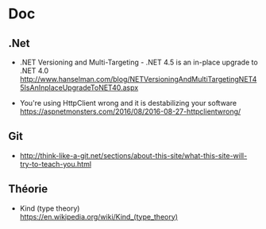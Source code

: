 # Doc

## .Net
* .NET Versioning and Multi-Targeting - .NET 4.5 is an in-place upgrade to .NET 4.0  
  http://www.hanselman.com/blog/NETVersioningAndMultiTargetingNET45IsAnInplaceUpgradeToNET40.aspx
  
* You're using HttpClient wrong and it is destabilizing your software
  https://aspnetmonsters.com/2016/08/2016-08-27-httpclientwrong/
  
## Git

* http://think-like-a-git.net/sections/about-this-site/what-this-site-will-try-to-teach-you.html

## Théorie

* Kind (type theory)  
  https://en.wikipedia.org/wiki/Kind_(type_theory)
